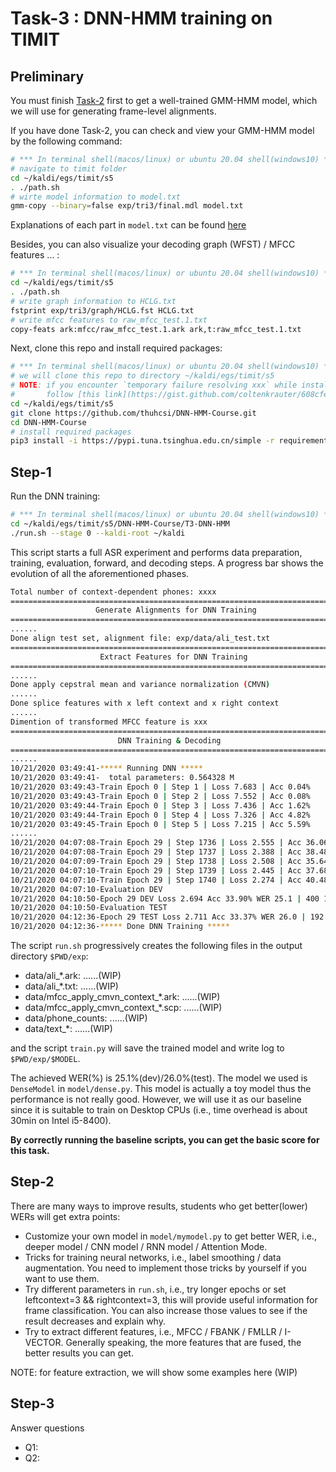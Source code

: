 # Task-3 : DNN-HMM training on TIMIT

## Preliminary
You must finish [Task-2](https://github.com/thuhcsi/DNN-HMM-Course/tree/main/T2-GMM-HMM) first to get a well-trained GMM-HMM model, which we will use for generating frame-level alignments.

If you have done Task-2, you can check and view your GMM-HMM model by the following command:
```sh
# *** In terminal shell(macos/linux) or ubuntu 20.04 shell(windows10) ***
# navigate to timit folder
cd ~/kaldi/egs/timit/s5
. ./path.sh
# wirte model information to model.txt
gmm-copy --binary=false exp/tri3/final.mdl model.txt
```
Explanations of each part in `model.txt` can be found [here]()

Besides, you can also visualize your decoding graph (WFST) / MFCC features ...  :
```sh
# *** In terminal shell(macos/linux) or ubuntu 20.04 shell(windows10) ***
cd ~/kaldi/egs/timit/s5
. ./path.sh
# write graph information to HCLG.txt
fstprint exp/tri3/graph/HCLG.fst HCLG.txt
# write mfcc features to raw_mfcc_test.1.txt
copy-feats ark:mfcc/raw_mfcc_test.1.ark ark,t:raw_mfcc_test.1.txt
```

Next, clone this repo and install required packages:
```sh
# *** In terminal shell(macos/linux) or ubuntu 20.04 shell(windows10) ***
# we will clone this repo to directory ~/kaldi/egs/timit/s5
# NOTE: if you encounter `temporary failure resolving xxx` while installing pkgs
#       follow [this link](https://gist.github.com/coltenkrauter/608cfe02319ce60facd76373249b8ca6) to fix wsl2 dns problem
cd ~/kaldi/egs/timit/s5
git clone https://github.com/thuhcsi/DNN-HMM-Course.git
cd DNN-HMM-Course
# install required packages
pip3 install -i https://pypi.tuna.tsinghua.edu.cn/simple -r requirements.txt
```

## Step-1
Run the DNN training:
```sh
# *** In terminal shell(macos/linux) or ubuntu 20.04 shell(windows10) ***
cd ~/kaldi/egs/timit/s5/DNN-HMM-Course/T3-DNN-HMM
./run.sh --stage 0 --kaldi-root ~/kaldi
```
This script starts a full ASR experiment and performs data preparation, training, evaluation, forward, and decoding steps. A progress bar shows the evolution of all the aforementioned phases.


```sh
Total number of context-dependent phones: xxxx
============================================================================
                   Generate Alignments for DNN Training
============================================================================
......
Done align test set, alignment file: exp/data/ali_test.txt
============================================================================
                    Extract Features for DNN Training
============================================================================
......
Done apply cepstral mean and variance normalization (CMVN)
......
Done splice features with x left context and x right context
......
Dimention of transformed MFCC feature is xxx
============================================================================
                        DNN Training & Decoding
============================================================================
......
10/21/2020 03:49:41-***** Running DNN *****
10/21/2020 03:49:41-  total parameters: 0.564328 M
10/21/2020 03:49:43-Train Epoch 0 | Step 1 | Loss 7.683 | Acc 0.04%
10/21/2020 03:49:43-Train Epoch 0 | Step 2 | Loss 7.552 | Acc 0.08%
10/21/2020 03:49:44-Train Epoch 0 | Step 3 | Loss 7.436 | Acc 1.62%
10/21/2020 03:49:44-Train Epoch 0 | Step 4 | Loss 7.326 | Acc 4.82%
10/21/2020 03:49:45-Train Epoch 0 | Step 5 | Loss 7.215 | Acc 5.59%
......
10/21/2020 04:07:08-Train Epoch 29 | Step 1736 | Loss 2.555 | Acc 36.06%
10/21/2020 04:07:08-Train Epoch 29 | Step 1737 | Loss 2.388 | Acc 38.48%
10/21/2020 04:07:09-Train Epoch 29 | Step 1738 | Loss 2.508 | Acc 35.64%
10/21/2020 04:07:10-Train Epoch 29 | Step 1739 | Loss 2.445 | Acc 37.68%
10/21/2020 04:07:10-Train Epoch 29 | Step 1740 | Loss 2.274 | Acc 40.48%
10/21/2020 04:07:10-Evaluation DEV
10/21/2020 04:10:50-Epoch 29 DEV Loss 2.694 Acc 33.90% WER 25.1 | 400 15057 | 78.6 16.0 5.4 3.7 25.1 99.8 | -0.129 | /opt/kaldi/egs/timit/s5/DNN-HMM-Course/T3-DNN-HMM/exp/DenseModel/decode_dev/score_5/ctm_39phn.filt.sys
10/21/2020 04:10:50-Evaluation TEST
10/21/2020 04:12:36-Epoch 29 TEST Loss 2.711 Acc 33.37% WER 26.0 | 192 7215 | 77.6 16.5 5.9 3.6 26.0 100.0 | -0.104 | /opt/kaldi/egs/timit/s5/DNN-HMM-Course/T3-DNN-HMM/exp/DenseModel/decode_test/score_5/ctm_39phn.filt.sys
10/21/2020 04:12:36-***** Done DNN Training *****
```

The script `run.sh` progressively creates the following files in the output directory `$PWD/exp`:
* data/ali\_\*.ark: ......(WIP)
* data/ali\_\*.txt: ......(WIP)
* data/mfcc\_apply\_cmvn\_context\_\*.ark: ......(WIP)
* data/mfcc\_apply\_cmvn\_context\_\*.scp: ......(WIP)
* data/phone\_counts: ......(WIP)
* data/text\_\*: ......(WIP)

and the script `train.py` will save the trained model and write log to `$PWD/exp/$MODEL`.

The achieved WER(%) is 25.1%(dev)/26.0%(test). The model we used is `DenseModel` in `model/dense.py`. This model is actually a toy model thus the performance is not really good. However, we will use it as our baseline since it is suitable to train on Desktop CPUs (i.e., time overhead is about 30min on Intel i5-8400).

**By correctly running the baseline scripts, you can get the basic score for this task.**


## Step-2
There are many ways to improve results, students who get better(lower) WERs will get extra points:
* Customize your own model in `model/mymodel.py` to get better WER, i.e., deeper model / CNN model / RNN model / Attention Mode.
* Tricks for training neural networks, i.e., label smoothing / data augmentation. You need to implement those tricks by yourself if you want to use them.
* Try different parameters in `run.sh`, i.e., try longer epochs or set leftcontext=3 && rightcontext=3, this will provide useful information for frame classification. You can also increase those values to see if the result decreases and explain why.
* Try to extract different features, i.e., MFCC / FBANK / FMLLR / I-VECTOR. Generally speaking, the more features that are fused, the better results you can get.

NOTE: for feature extraction, we will show some examples here (WIP)

## Step-3
Answer questions
- Q1:
- Q2:
